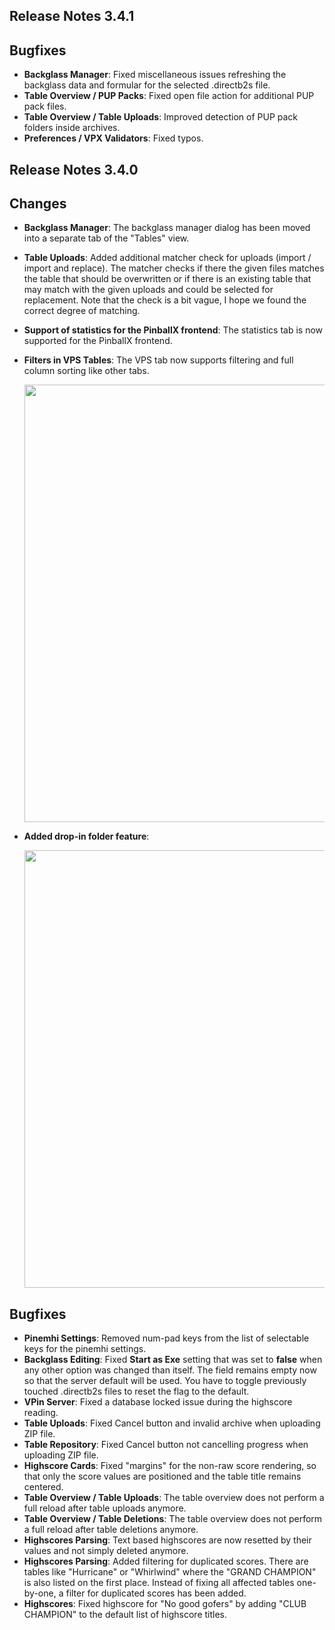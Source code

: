 ## Release Notes 3.4.1

## Bugfixes

- **Backglass Manager**: Fixed miscellaneous issues refreshing the backglass data and formular for the selected .directb2s file.
- **Table Overview / PUP Packs**: Fixed open file action for additional PUP pack files.
- **Table Overview / Table Uploads**: Improved detection of PUP pack folders inside archives.
- **Preferences / VPX Validators**: Fixed typos.


## Release Notes 3.4.0

## Changes

- **Backglass Manager**: The backglass manager dialog has been moved into a separate tab of the "Tables" view.
- **Table Uploads**: Added additional matcher check for uploads (import / import and replace). The matcher checks if there the given files matches the table that should be overwritten or if there is an existing table that may match with the given uploads and could be selected for replacement. Note that the check is a bit vague, I hope we found the correct degree of matching.
- **Support of statistics for the PinballX frontend**: The statistics tab is now supported for the PinballX frontend.
- **Filters in VPS Tables**: The VPS tab now supports filtering and full column sorting like other tabs.

  <img src="https://raw.githubusercontent.com/syd711/vpin-studio/main/documentation/tables/vps-tab.png" width="700" />

- **Added drop-in folder feature**:

  <img src="https://raw.githubusercontent.com/syd711/vpin-studio/main/documentation/tables/drop-ins-menu.png" width="700" />


## Bugfixes

- **Pinemhi Settings**: Removed num-pad keys from the list of selectable keys for the pinemhi settings.
- **Backglass Editing**: Fixed **Start as Exe** setting that was set to **false** when any other option was changed than itself. The field remains empty now so that the server default will be used. You have to toggle previously touched .directb2s files to reset the flag to the default.
- **VPin Server**: Fixed a database locked issue during the highscore reading.
- **Table Uploads**: Fixed Cancel button and invalid archive when uploading ZIP file.
- **Table Repository**: Fixed Cancel button not cancelling progress when uploading ZIP file.
- **Highscore Cards**: Fixed "margins" for the non-raw score rendering, so that only the score values are positioned and the table title remains centered.
- **Table Overview / Table Uploads**: The table overview does not perform a full reload after table uploads anymore.
- **Table Overview / Table Deletions**: The table overview does not perform a full reload after table deletions anymore.
- **Highscores Parsing**: Text based highscores are now resetted by their values and not simply deleted anymore.
- **Highscores Parsing**: Added filtering for duplicated scores. There are tables like "Hurricane" or "Whirlwind" where the "GRAND CHAMPION" is also listed on the first place. Instead of fixing all affected tables one-by-one, a filter for duplicated scores has been added.
- **Highscores**: Fixed highscore for "No good gofers" by adding "CLUB CHAMPION" to the default list of highscore titles.
